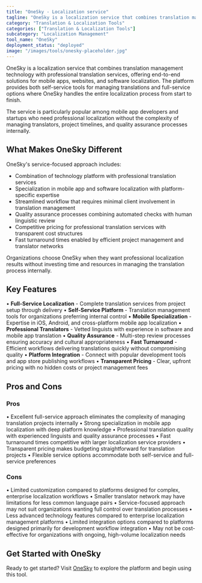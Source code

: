 ```yaml
---
title: "OneSky - Localization service"
tagline: "OneSky is a localization service that combines translation management technology with professional translation services, offering end-to-end solutions for mobile apps, websites, and software localization..."
category: "Translation & Localization Tools"
categories: ["Translation & Localization Tools"]
subcategory: "Localization Management"
tool_name: "OneSky"
deployment_status: "deployed"
image: "/images/tools/onesky-placeholder.jpg"
---
```


OneSky is a localization service that combines translation management technology with professional translation services, offering end-to-end solutions for mobile apps, websites, and software localization. The platform provides both self-service tools for managing translations and full-service options where OneSky handles the entire localization process from start to finish.

The service is particularly popular among mobile app developers and startups who need professional localization without the complexity of managing translators, project timelines, and quality assurance processes internally.

## What Makes OneSky Different

OneSky's service-focused approach includes:
- Combination of technology platform with professional translation services
- Specialization in mobile app and software localization with platform-specific expertise
- Streamlined workflow that requires minimal client involvement in translation management
- Quality assurance processes combining automated checks with human linguistic review
- Competitive pricing for professional translation services with transparent cost structures
- Fast turnaround times enabled by efficient project management and translator networks

Organizations choose OneSky when they want professional localization results without investing time and resources in managing the translation process internally.

## Key Features

• **Full-Service Localization** - Complete translation services from project setup through delivery
• **Self-Service Platform** - Translation management tools for organizations preferring internal control
• **Mobile Specialization** - Expertise in iOS, Android, and cross-platform mobile app localization
• **Professional Translators** - Vetted linguists with experience in software and mobile app translation
• **Quality Assurance** - Multi-step review processes ensuring accuracy and cultural appropriateness
• **Fast Turnaround** - Efficient workflows delivering translations quickly without compromising quality
• **Platform Integration** - Connect with popular development tools and app store publishing workflows
• **Transparent Pricing** - Clear, upfront pricing with no hidden costs or project management fees

## Pros and Cons

### Pros
• Excellent full-service approach eliminates the complexity of managing translation projects internally
• Strong specialization in mobile app localization with deep platform knowledge
• Professional translation quality with experienced linguists and quality assurance processes
• Fast turnaround times competitive with larger localization service providers
• Transparent pricing makes budgeting straightforward for translation projects
• Flexible service options accommodate both self-service and full-service preferences

### Cons
• Limited customization compared to platforms designed for complex, enterprise localization workflows
• Smaller translator network may have limitations for less common language pairs
• Service-focused approach may not suit organizations wanting full control over translation processes
• Less advanced technology features compared to enterprise localization management platforms
• Limited integration options compared to platforms designed primarily for development workflow integration
• May not be cost-effective for organizations with ongoing, high-volume localization needs

## Get Started with OneSky

Ready to get started? Visit [OneSky](https://www.oneskyapp.com/) to explore the platform and begin using this tool.
